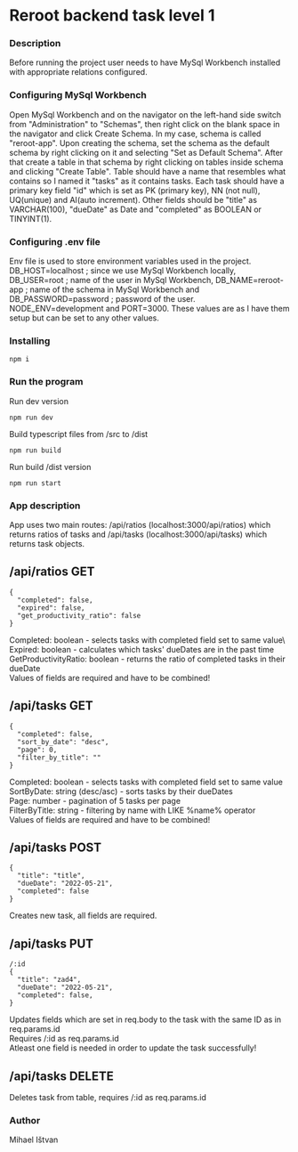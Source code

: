 # Reroot backend task level 1 

### Description
Before running the project user needs to have MySql Workbench installed with appropriate relations configured.

### Configuring MySql Workbench

Open MySql Workbench and on the navigator on the left-hand side switch from "Administration" to "Schemas", then right click on the blank space in the navigator and click Create Schema. In my case, schema is called "reroot-app". Upon creating the schema, set the schema as the default schema by right clicking on it and selecting "Set as Default Schema". After that create a table in that schema by right clicking on tables inside schema and clicking "Create Table". Table should have a name that resembles what contains so I named it "tasks" as it contains tasks. Each task should have a primary key field "id" which is set as PK (primary key), NN (not null), UQ(unique) and AI(auto increment). Other fields should be "title" as VARCHAR(100), "dueDate" as Date and "completed" as BOOLEAN or TINYINT(1). 

### Configuring .env file

Env file is used to store environment variables used in the project. DB_HOST=localhost ; since we use MySql Workbench locally, DB_USER=root ; name of the user in MySql Workbench, DB_NAME=reroot-app ; name of the schema in MySql Workbench and DB_PASSWORD=password ; password of the user. NODE_ENV=development and PORT=3000. These values are as I have them setup but can be set to any other values.

### Installing

```
npm i
```

### Run the program

Run dev version
```
npm run dev
```

Build typescript files from /src to /dist
```
npm run build
```

Run build /dist version
```
npm run start
```

### App description

App uses two main routes: /api/ratios (localhost:3000/api/ratios) which returns ratios of tasks and /api/tasks (localhost:3000/api/tasks) which returns task objects.

## /api/ratios GET
```
{
  "completed": false,
  "expired": false,
  "get_productivity_ratio": false
}
```
Completed: boolean - selects tasks with completed field set to same value\ 
Expired: boolean - calculates which tasks' dueDates are in the past time\
GetProductivityRatio: boolean - returns the ratio of completed tasks in their dueDate\
Values of fields are required and have to be combined!

## /api/tasks GET
```
{
  "completed": false,
  "sort_by_date": "desc",
  "page": 0,
  "filter_by_title": ""
}
```
Completed: boolean - selects tasks with completed field set to same value\
SortByDate: string (desc/asc) - sorts tasks by their dueDates\
Page: number - pagination of 5 tasks per page\
FilterByTitle: string - filtering by name with LIKE %name% operator\
Values of fields are required and have to be combined!

## /api/tasks POST
```
{
  "title": "title",
  "dueDate": "2022-05-21",
  "completed": false
}
```
Creates new task, all fields are required.  

## /api/tasks PUT
```
/:id
{
  "title": "zad4",
  "dueDate": "2022-05-21",
  "completed": false,
}
```
Updates fields which are set in req.body to the task with the same ID as in req.params.id\
Requires /:id as req.params.id\
Atleast one field is needed in order to update the task successfully!

## /api/tasks DELETE
Deletes task from table, requires /:id as req.params.id

### Author

Mihael Ištvan
